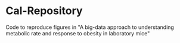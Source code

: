# Cal-Repository
Code to reproduce figures in "A big-data approach to understanding metabolic rate and response to obesity in laboratory mice"
